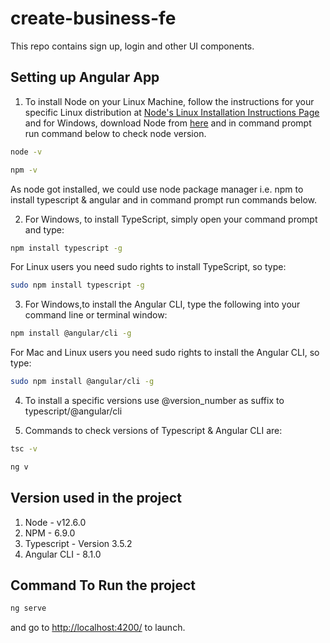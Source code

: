 # create-business-fe
This repo contains sign up, login and other UI components.

## Setting up Angular App
1. To install Node on your Linux Machine, follow the instructions for your specific Linux distribution at [Node's Linux Installation Instructions Page](https://nodejs.org/en/download/package-manager/) and for Windows, download Node from [here](https://nodejs.org/en/download/) and in command prompt run command below to check node version.

```bash 
node -v
```

```bash 
npm -v
```
As node got installed, we could use node package manager i.e. npm to install typescript & angular and in command prompt run commands below.

2. For Windows, to install TypeScript, simply open your command prompt and type:
```bash 
npm install typescript -g
```
For Linux users you need sudo rights to install TypeScript, so type:
```bash 
sudo npm install typescript -g
```

3. For Windows,to install the Angular CLI, type the following into your command line or terminal window:
```bash 
npm install @angular/cli -g
```
For Mac and Linux users you need sudo rights to install the Angular CLI, so type:
```bash 
sudo npm install @angular/cli -g
```
4. To install a specific versions use @version_number as suffix to typescript/@angular/cli


5. Commands to check versions of Typescript & Angular CLI are:

```bash 
tsc -v
```

```bash 
ng v
```

## Version used in the project

1. Node - v12.6.0
2. NPM - 6.9.0
3. Typescript - Version 3.5.2
4. Angular CLI - 8.1.0

## Command To Run the project

```bash 
ng serve 
```
and go to [http://localhost:4200/](http://localhost:4200/) to launch.
